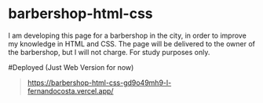 # barbershop-html-css
I am developing this page for a barbershop in the city, in order to improve my knowledge in HTML and CSS. The page will be delivered to the owner of the barbershop, but I will not charge. For study purposes only. 

#Deployed (Just Web Version for now)
> https://barbershop-html-css-gd9o49mh9-l-fernandocosta.vercel.app/
